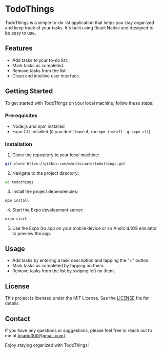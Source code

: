 # TodoThings

TodoThings is a simple to-do list application that helps you stay organized and keep track of your tasks. It's built using React Native and designed to be easy to use.

## Features

- Add tasks to your to-do list.
- Mark tasks as completed.
- Remove tasks from the list.
- Clean and intuitive user interface.

## Getting Started

To get started with TodoThings on your local machine, follow these steps:

### Prerequisites

- Node.js and npm installed
- Expo CLI installed (if you don't have it, run `npm install -g expo-cli`)

### Installation

1. Clone the repository to your local machine:

```bash
git clone https://github.com/maritocuate/todothings.git
```

2. Navigate to the project directory:

```bash
cd todothings
```

3. Install the project dependencies:

```bash
npm install
```

4. Start the Expo development server:

```bash
expo start
```

5. Use the Expo Go app on your mobile device or an Android/iOS emulator to preview the app.

## Usage

- Add tasks by entering a task description and tapping the "+" button.
- Mark tasks as completed by tapping on them.
- Remove tasks from the list by swiping left on them.

## License

This project is licensed under the MIT License. See the [LICENSE](LICENSE) file for details.

## Contact

If you have any questions or suggestions, please feel free to reach out to me at [mario300@gmail.com].

Enjoy staying organized with TodoThings!
